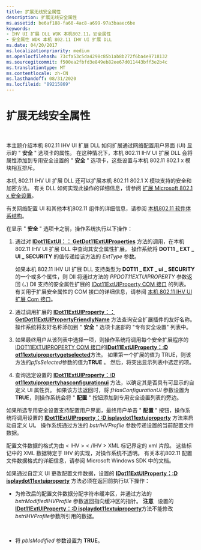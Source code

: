 ```yaml
---
title: 扩展无线安全属性
description: 扩展无线安全属性
ms.assetid: be6af188-fa60-4ac8-a699-97a3baaec6be
keywords:
- IHV UI 扩展 DLL WDK 本机802.11，安全属性
- 安全属性 WDK 本机 802.11 IHV UI 扩展 DLL
ms.date: 04/20/2017
ms.localizationpriority: medium
ms.openlocfilehash: 73cfa53c5da4298c85b1ab8b272f6ba4e9718132
ms.sourcegitcommit: f500ea2fbfd3e849eb82ee67d011443bff3e2b4c
ms.translationtype: MT
ms.contentlocale: zh-CN
ms.lasthandoff: 08/31/2020
ms.locfileid: "89215869"
---
```

# <a name="extending-wireless-security-properties"></a>扩展无线安全属性




 

本主题介绍本机 802.11 IHV UI 扩展 DLL 如何扩展通过网络配置用户界面 (UI) 显示的 " **安全** " 选项卡的属性。 在这种情况下，本机 802.11 IHV UI 扩展 DLL 会将属性添加到专用安全设置的 " **安全** " 选项卡，这些设置与本机 802.11 802.1 x 模块相互排斥。

本机 802.11 IHV UI 扩展 DLL 还可以扩展本机 802.11 802.1 X 模块支持的安全和加密方法。 有关 DLL 如何实现此操作的详细信息，请参阅 [扩展 Microsoft 802.1 x 安全设置](extending-microsoft-802-1x-security-settings.md)。

有关网络配置 UI 和其他本机802.11 组件的详细信息，请参阅 [本机802.11 软件体系结构](/previous-versions/windows/hardware/wireless/native-802-11-software-architecture)。

在显示 " **安全** " 选项卡之前，操作系统执行以下操作：

1.  通过对 [**IDot11ExtUI：： GetDot11ExtUIProperties**](/previous-versions/windows/hardware/wireless/ff553776(v=vs.85)) 方法的调用，在本机 802.11 IHV UI 扩展 DLL 中查询其安全属性扩展。 操作系统将 **DOT11 \_ EXT \_ UI \_ SECURITY** 的值传递给该方法的 *ExtType* 参数。

    如果本机 802.11 IHV UI 扩展 DLL 支持类型为 **DOT11 \_ EXT \_ ui \_ SECURITY**的一个或多个属性，则 Dll 将通过方法的 *PPDOT11EXTUIPROPERTY* 参数返回 (，) Dll 支持的安全属性扩展的 [IDot11ExtUIProperty COM 接口](/previous-versions/windows/hardware/wireless/ff553746(v=vs.85)) 的列表。 有关用于扩展安全属性的 COM 接口的详细信息，请参阅 [本机 802.11 IHV UI 扩展 Com 接口](native-802-11-ihv-ui-extensions-com-interfaces.md)。

2.  通过调用扩展的 [**IDot11ExtUIProperty：： GetDot11ExtUIPropertyFriendlyName**](/previous-versions/windows/hardware/wireless/ff553768(v=vs.85)) 方法查询安全扩展插件的友好名称。 操作系统将友好名称添加到 " **安全** " 选项卡底部的 "专有安全设置" 列表中。

3.  如果最终用户从该列表中选择一项，则操作系统将调用每个安全扩展程序的[IDOT11EXTUIPROPERTY COM 接口](/previous-versions/windows/hardware/wireless/ff553746(v=vs.85))的[**IDot11ExtUIProperty：:D ot11extuipropertygetselected**](/previous-versions/windows/hardware/wireless/ff553753(v=vs.85))方法。 如果第一个扩展的值为 TRUE，则该方法的*pfIsSelected*参数的值为**TRUE** 。 然后，将突出显示列表中选定的项。

4.  查询选定设置的 [**IDot11ExtUIProperty：:D ot11extuipropertyhasconfigurationui**](/previous-versions/windows/hardware/wireless/ff553756(v=vs.85)) 方法，以确定其是否具有可显示的自定义 UI 属性页。 如果该方法返回时，将 *fHasConfigurationUI* 参数设置为 **TRUE**，则操作系统会将 " **配置** " 按钮添加到专用安全设置列表的旁边。

如果所选专用安全设置支持配置用户界面，最终用户单击 " **配置** " 按钮，操作系统将调用设置的 [**IDot11ExtUIProperty：:D isplaydot11extuiproperty**](/previous-versions/windows/hardware/wireless/ff553749(v=vs.85)) 方法来启动自定义 UI。 操作系统通过方法的 *bstrIHVProfile* 参数传递设置的当前配置文件数据。

配置文件数据的格式为由 &lt; IHV &gt; &lt; /IHV &gt; XML 标记界定的 xml 片段。 这些标记中的 XML 数据特定于 IHV 的实现，对操作系统不透明。 有关本机802.11 配置文件数据格式的详细信息，请参阅 Microsoft Windows SDK 中的文档。

如果通过自定义 UI 更改配置文件数据，设置的 [**IDot11ExtUIProperty：:D isplaydot11extuiproperty**](/previous-versions/windows/hardware/wireless/ff553749(v=vs.85)) 方法必须在返回前执行以下操作：

-   为修改后的配置文件数据分配字符串缓冲区，并通过方法的 *bstrModifiedIHVProfile* 参数返回指向缓冲区的指针。
    **注意**   设置的[**IDot11ExtUIProperty：:D isplaydot11extuiproperty**](/previous-versions/windows/hardware/wireless/ff553749(v=vs.85))方法不能修改*bstrIHVProfile*参数所引用的数据。

     

-   将 *pbIsModified* 参数设置为 **TRUE**。

 

 